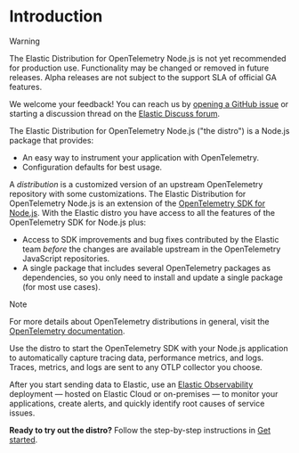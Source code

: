 <!--
Goal of this doc:
Provide all the information a user needs to determine if the product is a good enough fit for their use case to merit further exploration

Assumptions we're comfortable making about the reader:
* They are familiar with Elastic
* They are familiar with OpenTelemetry
-->

# Introduction

> [!WARNING]
>  The Elastic Distribution for OpenTelemetry Node.js is not yet recommended for production use. Functionality may be changed or removed in future releases. Alpha releases are not subject to the support SLA of official GA features.
>
> We welcome your feedback! You can reach us by [opening a GitHub issue](https://github.com/elastic/elastic-otel-node/issues) or starting a discussion thread on the [Elastic Discuss forum](https://discuss.elastic.co/tags/c/observability/apm/58/nodejs).

<!-- ✅ Intro -->
The Elastic Distribution for OpenTelemetry Node.js ("the distro") is a Node.js package that provides:

* An easy way to instrument your application with OpenTelemetry.
* Configuration defaults for best usage.

<!-- ✅ What is it? -->
<!-- ✅ Why use it? -->
A _distribution_ is a customized version of an upstream OpenTelemetry repository with some customizations. The Elastic Distribution for OpenTelemetry Node.js is an extension of the [OpenTelemetry SDK for Node.js](https://opentelemetry.io/docs/languages/js). With the Elastic distro you have access to all the features of the OpenTelemetry SDK for Node.js plus:

* Access to SDK improvements and bug fixes contributed by the Elastic team _before_ the changes are available upstream in the OpenTelemetry JavaScript repositories.
* A single package that includes several OpenTelemetry packages as dependencies, so you only need to install and update a single package (for most use cases).
<!--* Preconfigures the collection of tracing and metrics signals, applying some opinionated defaults, such as which sources are collected by default. -->

> [!NOTE]
> For more details about OpenTelemetry distributions in general, visit the [OpenTelemetry documentation](https://opentelemetry.io/docs/concepts/distributions).

<!-- ✅ How to use it? -->
Use the distro to start the OpenTelemetry SDK with your Node.js application to automatically capture tracing data, performance metrics, and logs. Traces, metrics, and logs are sent to any OTLP collector you choose.

After you start sending data to Elastic, use an [Elastic Observability](https://www.elastic.co/guide/en/observability/current/index.html) deployment &mdash; hosted on Elastic Cloud or on-premises &mdash; to monitor your applications, create alerts, and quickly identify root causes of service issues.

<!-- ✅ What they should do next -->
**Ready to try out the distro?** Follow the step-by-step instructions in [Get started](./get-started.md).
